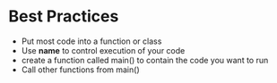# Best Practices 
- Put most code into a function or class
- Use __name__ to control execution of your code 
- create a function called main() to contain the code you want to run
- Call other functions from main()


